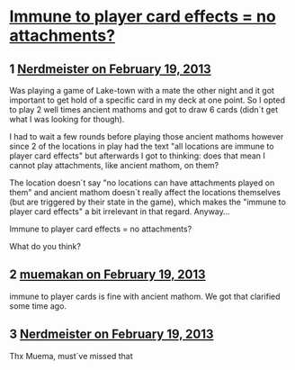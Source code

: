 # [Immune to player card effects = no attachments?](https://community.fantasyflightgames.com/topic/79501-immune-to-player-card-effects-no-attachments/)

## 1 [Nerdmeister on February 19, 2013](https://community.fantasyflightgames.com/topic/79501-immune-to-player-card-effects-no-attachments/?do=findComment&comment=764518)

Was playing a game of Lake-town with a mate the other night and it got important to get hold of a specific card in my deck at one point. So I opted to play 2 well times ancient mathoms and got to draw 6 cards (didn´t get what I was looking for though).

I had to wait a few rounds before playing those ancient mathoms however since 2 of the locations in play had the text "all locations are immune to player card effects" but afterwards I got to thinking: does that mean I cannot play attachments, like ancient mathom, on them?

The location doesn´t say "no locations can have attachments played on them" and ancient mathom doesn´t really affect the locations themselves (but are triggered by their state in the game), which makes the "immune to player card effects" a bit irrelevant in that regard. Anyway…

Immune to player card effects = no attachments?

What do you think?

## 2 [muemakan on February 19, 2013](https://community.fantasyflightgames.com/topic/79501-immune-to-player-card-effects-no-attachments/?do=findComment&comment=764536)

immune to player cards is fine with ancient mathom. We got that clarified some time ago.

## 3 [Nerdmeister on February 19, 2013](https://community.fantasyflightgames.com/topic/79501-immune-to-player-card-effects-no-attachments/?do=findComment&comment=764602)

Thx Muema, must´ve missed that

